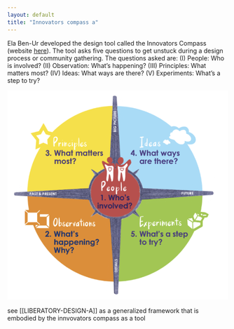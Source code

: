 ```yaml
---
layout: default
title: "Innovators compass a"
---
```


Ela Ben-Ur developed the design tool called the Innovators Compass (website [here](https://innovatorscompass.org/about)). The tool asks five questions to get unstuck during a design process or community gathering. The questions asked are: 
(I) People: Who is involved?
(II) Observation: What’s happening?
(III) Principles: What matters most?
(IV) Ideas: What ways are there?
(V) Experiments: What’s a step to try?

![](media/cleanshot_2024-04-12-at-14-13-25@2x.png)

see [[LIBERATORY-DESIGN-A]] as a generalized framework that is embodied by the innvovators compass as a tool

